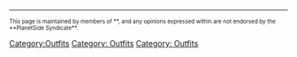 ---

<font size=1>This page is maintained by members of **, and any opinions
expressed within are not endorsed by the **PlanetSide
Syndicate\*\*.</font>

[Category:Outfits](Category:Outfits.md) [Category:
Outfits](Category:.md{{Template:{{{1}}}}}_Outfits) [Category:
Outfits](Category:.md{{{2}}}_Outfits)
